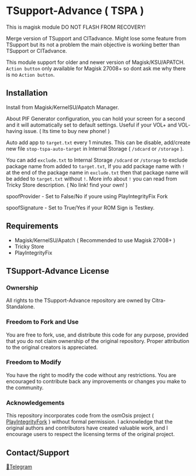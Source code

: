 # TSupport-Advance ( TSPA )

This is magisk module DO NOT FLASH FROM RECOVERY!

Merge version of TSupport and CITadvance. Might lose some feature from TSupport but its not a problem the main objective is working better than TSupport or CITadvance.

This module support for older and newer version of Magisk/KSU/APATCH. `Action button` only available for Magisk 27008+ so dont ask me why there is no `Action button`.

## Installation

Install from Magisk/KernelSU/Apatch Manager.

About PIF Generator configuration, you can hold your screen for a second and it will automatically set to default settings. Useful if your VOL+ and VOL- having issue. ( Its time to buy new phone! )

Auto add app to `target.txt` every 1 minutes. This can be disable, add/create new file `stop-tspa-auto-target` in Internal Storage ( `/sdcard` or `/storage` ).

You can add `exclude.txt` to Internal Storage `/sdcard` or `/storage` to exclude package name from added to `target.txt`, If you add package name with `!` at the end of the package name in `exclude.txt` then that package name will be added to `target.txt` without `!`. More info about `!` you can read from Tricky Store description. ( No link! find your own! )

spoofProvider - Set to False/No if youre using PlayIntegrityFix Fork

spoofSignature - Set to True/Yes if your ROM Sign is Testkey.

## Requirements

- Magisk/KernelSU/Apatch ( Recommended to use Magisk 27008+ )
- Tricky Store
- PlayIntegrityFix

## TSupport-Advance License

### Ownership

All rights to the TSupport-Advance repository are owned by Citra-Standalone.

### Freedom to Fork and Use

You are free to fork, use, and distribute this code for any purpose, provided that you do not claim ownership of the original repository. Proper attribution to the original creators is appreciated.

### Freedom to Modify

You have the right to modify the code without any restrictions. You are encouraged to contribute back any improvements or changes you make to the community.

### Acknowledgements

This repository incorporates code from the osmOsis project ( [PlayIntegrityFork](https://github.com/osm0sis/PlayIntegrityFork) ) without formal permission. I acknowledge that the original authors and contributors have created valuable work, and I encourage users to respect the licensing terms of the original project.

## Contact/Support
[💬Telegram](https://t.me/citraintegritytrick)

